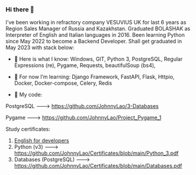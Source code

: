 ### Hi there 👋

I've been working in refractory company VESUVIUS UK for last 6 years as Region Sales Manager of Russia and Kazakhstan.
Graduated BOLASHAK as Interpreter of English and Italian languages in 2016.
Been learning Python since May 2022 to become a Backend Developer. Shall get graduated in May 2023 with stack below:

- 🔭 Here is what I know:
Windows, GIT, Python 3, PostgreSQL, Regular Expressions (re), Pygame, Requests, beautifulSoup (bs4),

- 🌱 For now I’m learning:
Django Framework, FastAPI, Flask, Httpio, Docker, Docker-compose, Celery, Redis



- 💬 My code:

PostgreSQL ---> https://github.com/JohnnyLao/3-Databases

Pygame ---> https://github.com/JohnnyLao/Project_Pygame_1

Study certificates:
1) [English for developers](https://github.com/JohnnyLao/Certificates/blob/main/English.pdf)
2) Python (v3)              ---> https://github.com/JohnnyLao/Certificates/blob/main/Python_3.pdf
3) Databases (PostgreSQL)   ---> https://github.com/JohnnyLao/Certificates/blob/main/Databases.pdf
